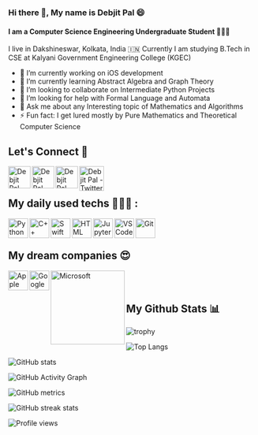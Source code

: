 ### Hi there 👋, My name is Debjit Pal 😄
#### I am a Computer Science Engineering Undergraduate Student 👨🏻‍💻
I live in Dakshineswar, Kolkata, India 🇮🇳
Currently I am studying B.Tech in CSE at Kalyani Government Engineering College (KGEC)
- 🔭 I’m currently working on iOS development 
- 🌱 I’m currently learning Abstract Algebra and Graph Theory 
- 👯 I’m looking to collaborate on Intermediate Python Projects
- 🤔 I’m looking for help with Formal Language and Automata 
- 💬 Ask me about any Interesting topic of Mathematics and Algorithms
- ⚡ Fun fact: I get lured mostly by Pure Mathematics and Theoretical Computer Science 
## Let's Connect 🤝

<a href="https://www.linkedin.com/in/debjit-pal-539214192">
  <img align="left" alt="Debjit Pal - LinkedIn" width="45px" src="https://upload.wikimedia.org/wikipedia/commons/thumb/e/e9/Linkedin_icon.svg/256px-Linkedin_icon.svg.png"/>
</a>
<a href="https://www.facebook.com/debjit.pal.18847">
  <img align="left" alt="Debjit Pal - Facebook" width="45px" src="https://www.vectorlogo.zone/logos/facebook/facebook-official.svg"/>
</a>
<a href="https://www.instagram.com/debjitpal5040">
  <img align="left" alt="Debjit Pal - Instagram" width="45px" src="https://www.vectorlogo.zone/logos/instagram/instagram-icon.svg"/>
</a>
<a href="https://twitter.com/debjitpal5040">
  <img align="left" alt="Debjit Pal - Twitter" width="50px" src="https://upload.wikimedia.org/wikipedia/sco/9/9f/Twitter_bird_logo_2012.svg"/>
</a>
<br><br>


## My daily used techs 👨🏻‍💻 :

<img align="left" alt="Python" width="40px" src="https://cdn.worldvectorlogo.com/logos/python-5.svg"/>
<img align="left" alt="C++" width="40px" src="https://seeklogo.com/images/C/c-logo-43CE78FF9C-seeklogo.com.png"/>
<img align="left" alt="Swift" width="40px" src="https://seeklogo.com/images/S/swift-logo-E9182990F5-seeklogo.com.png"/>
<img align="left" alt="HTML" width="40px" src="https://seeklogo.com/images/H/html5-without-wordmark-color-logo-14D252D878-seeklogo.com.png"/>
<img align="left" alt="Jupyter-Notebook" width="40px" src="https://seeklogo.com/images/J/jupyter-logo-A91705F539-seeklogo.com.png"/>
<img align="left" alt="VSCode" width="40px" src="https://seeklogo.com/images/V/visual-studio-code-logo-449D71944F-seeklogo.com.png"/>
<img align="left" alt="Git" width="40px" src="https://seeklogo.com/images/G/git-logo-CD8D6F1C09-seeklogo.com.png"/>
<br><br>

## My dream companies 😍

<img align="left" alt="Apple" width="40px" src="https://seeklogo.com/images/A/Apple-logo-4DC2B05F7D-seeklogo.com.png"/>
<img align="left" alt="Google" width="40px" src="https://seeklogo.com/images/G/google-2015-logo-65BBD07B01-seeklogo.com.png"/>
<img align="left" alt="Microsoft" width="150px" src="https://seeklogo.com/images/M/microsoft-logo-B5C9E49146-seeklogo.com.png"/>
<br><br>

## My Github Stats 📊

![trophy](https://github-profile-trophy.vercel.app/?username=debjitpal5040)

![Top Langs](https://github-readme-stats.vercel.app/api/top-langs/?username=debjitpal5040&theme=radical&layout=compact)

![GitHub stats](https://github-readme-stats.vercel.app/api?username=debjitpal5040&show_icons=true&theme=radical)  

![GitHub Activity Graph](https://activity-graph.herokuapp.com/graph?username=debjitpal5040)  

![GitHub metrics](https://metrics.lecoq.io/debjitpal5040)  

![GitHub streak stats](https://github-readme-streak-stats.herokuapp.com/?user=debjitpal5040&theme=radical)  

![Profile views](https://gpvc.arturio.dev/debjitpal5040)  
